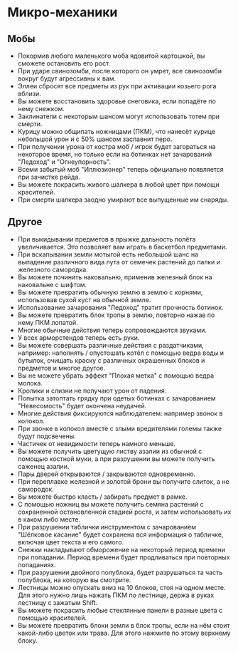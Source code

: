 # Микро-механики

## Мобы

- Покормив любого маленького моба ядовитой картошкой, вы сможете остановить его рост.
- При ударе свинозомби, после которого он умрет, все свинозомби вокруг будут агрессивны к вам.
- Эллеи сбросят все предметы из рук при активации козьего рога вблизи.
- Вы можете восстановить здоровье снеговика, если попадёте по нему снежком.
- Заклинатели с некоторым шансом могут использовать тотем при смерти.
- Курицу можно общипать ножницами (ПКМ), что нанесёт курице небольшой урон и с 50% шансом заспавнит перо.
- При получении урона от костра моб / игрок будет загораться на некоторое время, но только если на ботинках нет зачарований "Ледоход" и "Огнеупорность".
- Всеми забытый моб "Иллюзионер" теперь официально появляется при зачистке рейда.
- Вы можете покрасить живого шалкера в любой цвет при помощи красителей.
- При смерти шалкера заодно умирают все выпущенные им снаряды.

## Другое

- При выкидывании предметов в прыжке дальность полёта увеличивается. Это позволяет вам играть в баскетбол предметами.
- При вскапывании земли мотыгой есть небольшой шанс на выпадение различного вида лута от семечек растений до палки и железного самородка.
- Вы можете починить наковальню, применив железный блок на наковальне с шифтом. 
- Вы можете превратить обычную землю в землю с корнями, использовав сухой куст на обычной земле.
- Использование зачарования "Ледоход" тратит прочность ботинок.
- Вы можете превратить блок тропы в землю, повторно нажав по нему ПКМ лопатой.
- Многие обычные действия теперь сопровождаются звуками.
- У всех арморстендов теперь есть руки.
- Вы можете совершать различные действия с раздатчиками, например: наполнять / опустошать котёл с помощью ведра воды и бутылок, очищать краску с различных окрашенных блоков и предметов и многое другое.
- Вы не можете убрать эффект "Плохая метка" с помощью ведра молока.
- Кролики и слизни не получают урон от падения.
- Попытка затоптать грядку при одетых ботинках с зачарованием "Невесомость" будет окончена неудачей.
- Многие действия фиксируются наблюдателем: например звонок в колокол.
- При звонке в колокол вместе с злыми вредителями големы также будут подсвечены.
- Частичек от невидимости теперь намного меньше.
- Вы можете получить цветущую листву азалии из обычной с помощью костной муки, а при разрушении вы можете получить саженец азалии.
- Пары дверей открываются / закрываются одновременно.
- При переплавке железной и золотой брони вы получите слиток, а не самородок.
- Вы можете быстро класть / забирать предмет в рамке.
- С помощью ножниц вы можете получить семяна растений с сохраненной остановленной стадией роста, и затем использовать их в каком либо месте.
- При разрушении таблички инструментом с зачарованием "Шёлковое касание" будет сохранена вся информация о табличке, включая цвет текста и его самого.
- Снежки накладывают обморожение на некоторый период времени при попадании. Период времени будет продливаться при повторных попаданиях.
- При разрушении двойного полублока, будет разрушаться та часть полублока, на которую вы смотрите.
- Лестницы можно опускать вниз на 10 блоков, стоя на одном месте. Для этого нужно лишь нажать ПКМ по лестнице, держа в руках лестницу с зажатым Shift.
- Вы можете покрасить любые стеклянные панели в разные цвета с помощью красителей.
- Вы можете превратить блоки земли в блок тропы, если на нём стоит какой-либо цветок или трава. Для этого нажмите по этому верхнему блоку.
